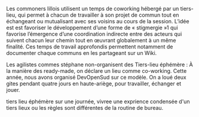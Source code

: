 

Les commoners lillois utilisent un temps de coworking hébergé par un tiers-lieu, qui permet à chacun de travailler à son projet de commun tout en échangeant ou mutualisant avec ses voisins au cours de la session. L’idée est est favoriser le développement d’une forme de « stigmergie »1 qui favorise l’émergence d’une coordination indirecte entre des acteurs qui suivent chacun leur chemin tout en œuvrant globalement à un même finalité. Ces temps de travail approfondis permettent notamment de documenter chaque communs en les partageant sur un Wiki.

Les agilistes commes stéphane non-organisent des Tiers-lieu éphémère : À la manière des ready-made, on déclare un lieu comme co-working. Cette année, nous avons organisé DevOpenSud sur ce modèle. On a loué deux gites pendant quatre jours en haute-ariège, pour travailler, échanger et jouer.

tiers lieu éphémère sur une journée, vivree une exprience condensée d'un tiers lieux ou les règles sont différentes de la routine de bureau.
